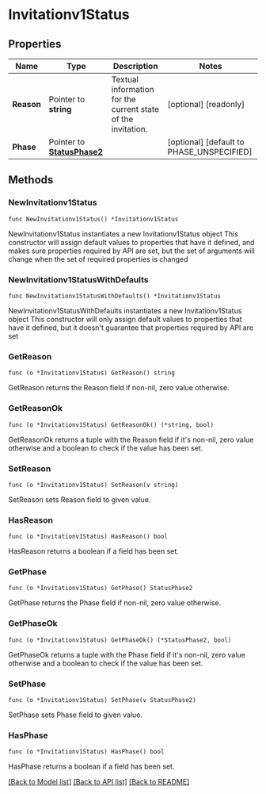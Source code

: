 # Invitationv1Status

## Properties

Name | Type | Description | Notes
------------ | ------------- | ------------- | -------------
**Reason** | Pointer to **string** | Textual information for the current state of the invitation. | [optional] [readonly] 
**Phase** | Pointer to [**StatusPhase2**](StatusPhase2.md) |  | [optional] [default to PHASE_UNSPECIFIED]

## Methods

### NewInvitationv1Status

`func NewInvitationv1Status() *Invitationv1Status`

NewInvitationv1Status instantiates a new Invitationv1Status object
This constructor will assign default values to properties that have it defined,
and makes sure properties required by API are set, but the set of arguments
will change when the set of required properties is changed

### NewInvitationv1StatusWithDefaults

`func NewInvitationv1StatusWithDefaults() *Invitationv1Status`

NewInvitationv1StatusWithDefaults instantiates a new Invitationv1Status object
This constructor will only assign default values to properties that have it defined,
but it doesn't guarantee that properties required by API are set

### GetReason

`func (o *Invitationv1Status) GetReason() string`

GetReason returns the Reason field if non-nil, zero value otherwise.

### GetReasonOk

`func (o *Invitationv1Status) GetReasonOk() (*string, bool)`

GetReasonOk returns a tuple with the Reason field if it's non-nil, zero value otherwise
and a boolean to check if the value has been set.

### SetReason

`func (o *Invitationv1Status) SetReason(v string)`

SetReason sets Reason field to given value.

### HasReason

`func (o *Invitationv1Status) HasReason() bool`

HasReason returns a boolean if a field has been set.

### GetPhase

`func (o *Invitationv1Status) GetPhase() StatusPhase2`

GetPhase returns the Phase field if non-nil, zero value otherwise.

### GetPhaseOk

`func (o *Invitationv1Status) GetPhaseOk() (*StatusPhase2, bool)`

GetPhaseOk returns a tuple with the Phase field if it's non-nil, zero value otherwise
and a boolean to check if the value has been set.

### SetPhase

`func (o *Invitationv1Status) SetPhase(v StatusPhase2)`

SetPhase sets Phase field to given value.

### HasPhase

`func (o *Invitationv1Status) HasPhase() bool`

HasPhase returns a boolean if a field has been set.


[[Back to Model list]](../README.md#documentation-for-models) [[Back to API list]](../README.md#documentation-for-api-endpoints) [[Back to README]](../README.md)


